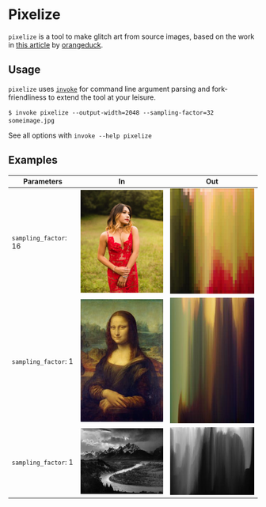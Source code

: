 # Pixelize

`pixelize` is a tool to make glitch art from source images, based on the work in
[this article](http://theorangeduck.com/page/generating-icons-pixel-sorting) by
[orangeduck](https://github.com/orangeduck).

## Usage

`pixelize` uses [`invoke`](http://www.pyinvoke.org/) for command line argument parsing
and fork-friendliness to extend the tool at your leisure.

```shell
$ invoke pixelize --output-width=2048 --sampling-factor=32 someimage.jpg
```

See all options with `invoke --help pixelize`

## Examples

Parameters | In | Out
---------- | -- | ---
`sampling_factor`: 16 | <img src="examples/one.in.jpg" width="250" /> | <img src="examples/one.out.jpg" width="250" />
`sampling_factor`: 1 | <img src="examples/two.in.jpg" width="250" /> | <img src="examples/two.out.jpg" width="250" />
`sampling_factor`: 1 | <img src="examples/three.in.jpg" width="250" /> | <img src="examples/three.out.jpg" width="250" />
